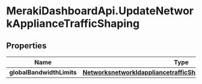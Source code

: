 # MerakiDashboardApi.UpdateNetworkApplianceTrafficShaping

## Properties
Name | Type | Description | Notes
------------ | ------------- | ------------- | -------------
**globalBandwidthLimits** | [**NetworksnetworkIdappliancetrafficShapingGlobalBandwidthLimits**](NetworksnetworkIdappliancetrafficShapingGlobalBandwidthLimits.md) |  | [optional] 


